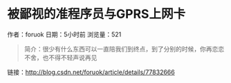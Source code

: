 # 被鄙视的准程序员与GPRS上网卡
作者：foruok
日期：5小时前
浏览量：521
> 简介：很少有什么东西可以一直陪我们到终点，到了分别的时候，你再恋恋不舍，也不得不轻声说再见

 链接：http://blog.csdn.net/foruok/article/details/77832666

